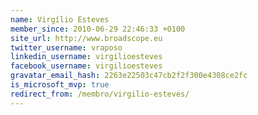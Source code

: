 ```yaml
---
name: Virgílio Esteves
member_since: 2010-06-29 22:46:33 +0100
site_url: http://www.broadscope.eu
twitter_username: vraposo
linkedin_username: virgilioesteves
facebook_username: virgilioesteves
gravatar_email_hash: 2263e22503c47cb2f2f300e4308ce2fc
is_microsoft_mvp: true
redirect_from: /membro/virgilio-esteves/
---
```


